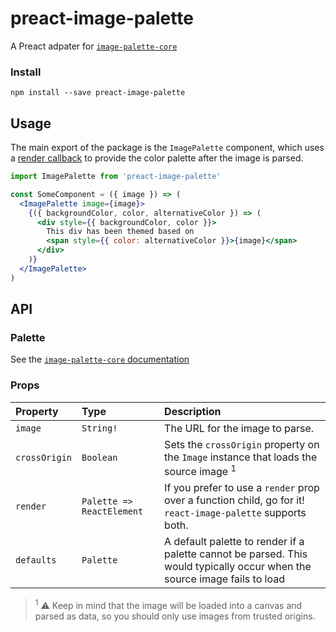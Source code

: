 # preact-image-palette


A Preact adpater for [`image-palette-core`](https://github.com/FormidableLabs/image-palette/tree/master/packages/image-palette-core)


### Install

```
npm install --save preact-image-palette
```

## Usage

The main export of the package is the `ImagePalette` component, which uses a [render callback](https://cdb.reacttraining.com/use-a-render-prop-50de598f11ce) to provide the color palette after the image is parsed.

```jsx
import ImagePalette from 'preact-image-palette'

const SomeComponent = ({ image }) => (
  <ImagePalette image={image}>
    {({ backgroundColor, color, alternativeColor }) => (
      <div style={{ backgroundColor, color }}>
        This div has been themed based on
        <span style={{ color: alternativeColor }}>{image}</span>
      </div>
    )}
  </ImagePalette>
)
```


## API

### Palette

See the [`image-palette-core` documentation](https://github.com/FormidableLabs/tree/master/packages/image-palette-core#the-palette)

### Props

Property  	| 	Type		|	  Description
:-----------------------|:--------------|:--------------------------------
`image` |   `String!` |  The URL for the image to parse.
`crossOrigin` | `Boolean` | Sets the `crossOrigin` property on the `Image` instance that loads the source image <sup>1</sup>
`render` | `Palette => ReactElement` | If you prefer to use a `render` prop over a function child, go for it! `react-image-palette` supports both.
`defaults` | `Palette` | A default palette to render if a palette cannot be parsed. This would typically occur when the source image fails to load

> <sup>1</sup> ⚠️ Keep in mind that the image will be loaded into a canvas and parsed as data, so you should only use images from trusted origins. 
